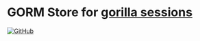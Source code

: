 # GORM Store for [gorilla sessions](https://github.com/gorilla/sessions)

[![GitHub](https://github.com/wsw0108/gorilla-session-gorm/actions/workflows/go.yml/badge.svg)](https://github.com/wsw0108/gorilla-session-gorm/actions)
